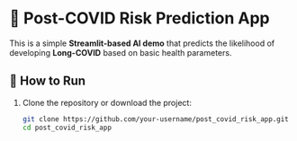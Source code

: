 # 🧠 Post-COVID Risk Prediction App

This is a simple **Streamlit-based AI demo** that predicts the likelihood of developing **Long-COVID** based on basic health parameters.

## 🚀 How to Run

1. Clone the repository or download the project:
   ```bash
   git clone https://github.com/your-username/post_covid_risk_app.git
   cd post_covid_risk_app
